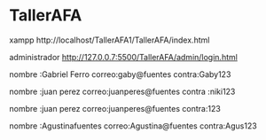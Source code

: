 # TallerAFA

xampp
http://localhost/TallerAFA1/TallerAFA/index.html
 
administrador 
http://127.0.0.7:5500/TallerAFA/admin/login.html


nombre :Gabriel Ferro
correo:gaby@fuentes 
contra:Gaby123

nombre :juan perez 
correo:juanperes@fuentes 
contra :niki123

nombre :juan perez 
correo:juanperes@fuentes 
contra:123

nombre :Agustinafuentes
correo:Agustina@fuentes 
contra:Agus123
